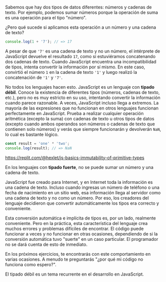 
Sabemos que hay dos tipos de datos diferentes: números y cadenas de texto. Por ejemplo, podemos sumar números porque la operación de suma es una operación para el tipo "número".

¿Pero qué sucede si aplicamos esta operación a un número y una cadena de texto?

```javascript
console.log(1 + '7'); // => 17
```

A pesar de que `'7'` es una cadena de texto y no un número, el intérprete de JavaScript devuelve el resultado `17`, como si estuviéramos concatenando dos cadenas de texto. Cuando JavaScript encuentra una incompatibilidad de tipos, intenta convertir la información por sí mismo. En este caso, convirtió el número `1` en la cadena de texto `'1'` y luego realizó la concatenación de `'1'` y `'7'`.

No todos los lenguajes hacen esto. JavaScript es un lenguaje con **tipado débil**. Conoce la existencia de diferentes tipos (números, cadenas de texto, etc.), pero no es muy estricto en su uso, intentando convertir la información cuando parece razonable. A veces, JavaScript incluso llega a extremos. La mayoría de las expresiones que no funcionan en otros lenguajes funcionan perfectamente en JavaScript. Prueba a realizar cualquier operación aritmética (excepto la suma) con cadenas de texto u otros tipos de datos (excepto cuando ambos operandos son números o cadenas de texto que contienen solo números) y verás que siempre funcionarán y devolverán `NaN`, lo cual es bastante lógico.

```javascript
const result = 'one' * 'two';
console.log(result); // => NaN
```

https://replit.com/@hexlet/js-basics-immutability-of-primitive-types

En los lenguajes con **tipado fuerte**, no se puede sumar un número y una cadena de texto.

JavaScript fue creado para Internet, y en Internet toda la información es una cadena de texto. Incluso cuando ingresas un número de teléfono o una fecha de nacimiento en un sitio web, esa información llega al servidor como una cadena de texto y no como un número. Por eso, los creadores del lenguaje decidieron que convertir automáticamente los tipos era correcto y conveniente.

Esta conversión automática e implícita de tipos es, por un lado, realmente conveniente. Pero en la práctica, esta característica del lenguaje crea muchos errores y problemas difíciles de encontrar. El código puede funcionar a veces y no funcionar en otras ocasiones, dependiendo de si la conversión automática tuvo "suerte" en un caso particular. El programador no se dará cuenta de esto de inmediato.

En los próximos ejercicios, te encontrarás con este comportamiento en varias ocasiones. A menudo te preguntarás "¿por qué mi código no funciona como espero?".

El tipado débil es un tema recurrente en el desarrollo en JavaScript.
